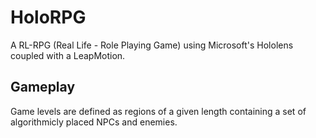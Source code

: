 # HoloRPG

A RL-RPG (Real Life - Role Playing Game) using Microsoft's Hololens coupled with a LeapMotion. 

## Gameplay
Game levels are defined as regions of a given length containing a set of algorithmicly placed NPCs and enemies.
